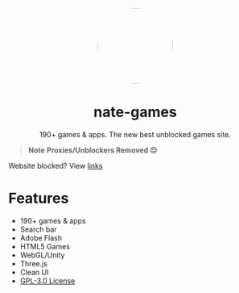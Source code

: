 <p align="center">
<kbd>
<a href="https://bit.ly/nate-games">
<img style="border-radius:50%" height="150px" src="https://raw.githubusercontent.com/nate-games/nate-games.github.io/main/0/assets/img/favicon.png"></a>
</kbd>
</p>

<h1 align="center">nate-games</h1>
<p align="center">190+ games & apps. The new best unblocked games site. </p>

> **Note**
> **Proxies/Unblockers Removed 😔**

Website blocked? View [links](https://github.com/nate-games/nate-games.github.io/wiki/URLS)

# Features
- 190+ games & apps
- Search bar
- Adobe Flash
- HTML5 Games
- WebGL/Unity
- Three.js
- Clean UI
- [GPL-3.0 License](https://github.com/nate-games/nate-games.github.io/blob/main/LICENSE.txt)

